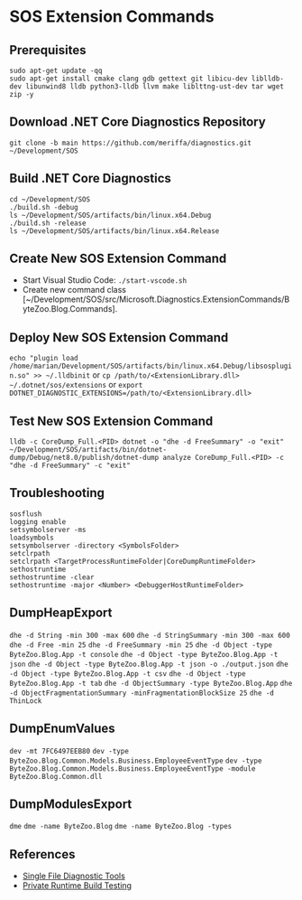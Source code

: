 # SOS Extension Commands

## Prerequisites

```
sudo apt-get update -qq
sudo apt-get install cmake clang gdb gettext git libicu-dev liblldb-dev libunwind8 lldb python3-lldb llvm make liblttng-ust-dev tar wget zip -y
```

## Download .NET Core Diagnostics Repository

```
git clone -b main https://github.com/meriffa/diagnostics.git ~/Development/SOS
```

## Build .NET Core Diagnostics

```
cd ~/Development/SOS
./build.sh -debug
ls ~/Development/SOS/artifacts/bin/linux.x64.Debug
./build.sh -release
ls ~/Development/SOS/artifacts/bin/linux.x64.Release
```

## Create New SOS Extension Command

* Start Visual Studio Code: ```./start-vscode.sh```
* Create new command class [~/Development/SOS/src/Microsoft.Diagnostics.ExtensionCommands/ByteZoo.Blog.Commands].

## Deploy New SOS Extension Command

```echo "plugin load /home/marian/Development/SOS/artifacts/bin/linux.x64.Debug/libsosplugin.so" >> ~/.lldbinit```
or
```cp /path/to/<ExtensionLibrary.dll> ~/.dotnet/sos/extensions```
or
```export DOTNET_DIAGNOSTIC_EXTENSIONS=/path/to/<ExtensionLibrary.dll>```

## Test New SOS Extension Command

```
lldb -c CoreDump_Full.<PID> dotnet -o "dhe -d FreeSummary" -o "exit"
~/Development/SOS/artifacts/bin/dotnet-dump/Debug/net8.0/publish/dotnet-dump analyze CoreDump_Full.<PID> -c "dhe -d FreeSummary" -c "exit"
```

## Troubleshooting

```
sosflush
logging enable
setsymbolserver -ms
loadsymbols
setsymbolserver -directory <SymbolsFolder>
setclrpath
setclrpath <TargetProcessRuntimeFolder|CoreDumpRuntimeFolder>
sethostruntime
sethostruntime -clear
sethostruntime -major <Number> <DebuggerHostRuntimeFolder>
```

## DumpHeapExport

```dhe -d String -min 300 -max 600```
```dhe -d StringSummary -min 300 -max 600```
```dhe -d Free -min 25```
```dhe -d FreeSummary -min 25```
```dhe -d Object -type ByteZoo.Blog.App -t console```
```dhe -d Object -type ByteZoo.Blog.App -t json```
```dhe -d Object -type ByteZoo.Blog.App -t json -o ./output.json```
```dhe -d Object -type ByteZoo.Blog.App -t csv```
```dhe -d Object -type ByteZoo.Blog.App -t tab```
```dhe -d ObjectSummary -type ByteZoo.Blog.App```
```dhe -d ObjectFragmentationSummary -minFragmentationBlockSize 25```
```dhe -d ThinLock```

## DumpEnumValues

```dev -mt 7FC6497EEB80```
```dev -type ByteZoo.Blog.Common.Models.Business.EmployeeEventType```
```dev -type ByteZoo.Blog.Common.Models.Business.EmployeeEventType -module ByteZoo.Blog.Common.dll```

## DumpModulesExport

```dme```
```dme -name ByteZoo.Blog```
```dme -name ByteZoo.Blog -types```

## References

* [Single File Diagnostic Tools](https://github.com/dotnet/diagnostics/blob/main/documentation/single-file-tools.md)
* [Private Runtime Build Testing](https://github.com/dotnet/diagnostics/blob/main/documentation/privatebuildtesting.md)